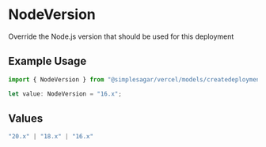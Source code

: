 # NodeVersion

Override the Node.js version that should be used for this deployment

## Example Usage

```typescript
import { NodeVersion } from "@simplesagar/vercel/models/createdeploymentop.js";

let value: NodeVersion = "16.x";
```

## Values

```typescript
"20.x" | "18.x" | "16.x"
```